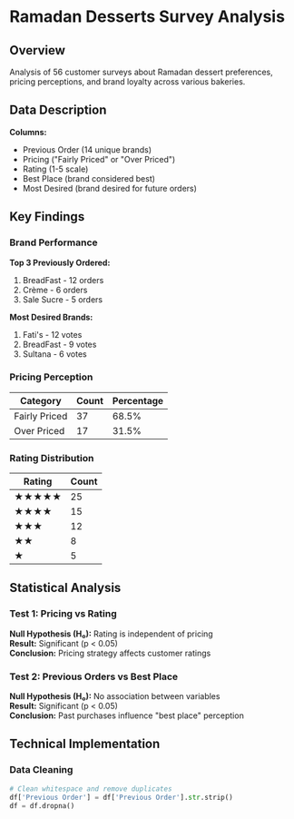# Ramadan Desserts Survey Analysis

## Overview
Analysis of 56 customer surveys about Ramadan dessert preferences, pricing perceptions, and brand loyalty across various bakeries.

## Data Description
**Columns:**
- Previous Order (14 unique brands)
- Pricing ("Fairly Priced" or "Over Priced")
- Rating (1-5 scale)
- Best Place (brand considered best)
- Most Desired (brand desired for future orders)

## Key Findings

### Brand Performance
**Top 3 Previously Ordered:**
1. BreadFast - 12 orders
2. Crème - 6 orders  
3. Sale Sucre - 5 orders

**Most Desired Brands:**
1. Fati's - 12 votes
2. BreadFast - 9 votes
3. Sultana - 6 votes

### Pricing Perception
| Category       | Count | Percentage |
|----------------|-------|------------|
| Fairly Priced  | 37    | 68.5%      |
| Over Priced    | 17    | 31.5%      |

### Rating Distribution
| Rating | Count |
|--------|-------|
| ★★★★★  | 25    |
| ★★★★   | 15    |
| ★★★    | 12    |
| ★★     | 8     |
| ★      | 5     |

## Statistical Analysis

### Test 1: Pricing vs Rating
**Null Hypothesis (H₀):** Rating is independent of pricing  
**Result:** Significant (p < 0.05)  
**Conclusion:** Pricing strategy affects customer ratings

### Test 2: Previous Orders vs Best Place
**Null Hypothesis (H₀):** No association between variables  
**Result:** Significant (p < 0.05)  
**Conclusion:** Past purchases influence "best place" perception

## Technical Implementation

### Data Cleaning
```python
# Clean whitespace and remove duplicates
df['Previous Order'] = df['Previous Order'].str.strip()
df = df.dropna()

